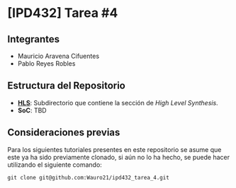 # [IPD432] Tarea #4

## Integrantes
- Mauricio Aravena Cifuentes
- Pablo Reyes Robles

## Estructura del Repositorio

- **[HLS](/hls)**: Subdirectorio que contiene la sección de _High Level Synthesis_.
- **SoC**: TBD

## Consideraciones previas

Para los siguientes tutoriales presentes en este repositorio se asume que este ya ha sido previamente clonado, si aún no lo ha hecho, se puede hacer utilizando el siguiente comando:

```
git clone git@github.com:Wauro21/ipd432_tarea_4.git
```
